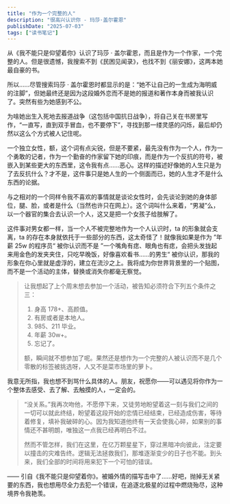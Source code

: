 ```yaml
---
title: "作为一个完整的人"
description: "很高兴认识你 - 玛莎·盖尔霍恩"
publishDate: "2025-07-03"
tags: ["读书笔记"]
---
```


从《我不能只是仰望着你》认识了玛莎 · 盖尔霍恩，而且是作为一个作家，一个完整的人。但是很遗憾，我搜索不到《民困见闻录》，也找不到《丽安娜》，这两本她最自豪的书。

所以……尽管搜索玛莎 · 盖尔霍恩时都显示的是：“她不让自己的一生成为海明威的注脚”，但她最终还是因为这段婚外恋而不是她的报道和著作本身而被我认识了。突然有些为她感到不公。

为啥她出生入死地去报道战争（这包括中国抗日战争），将自己关在书房里写作，“一直写，直到双手冒血，也不要停下”，寻找到那一缕灵感的闪烁，最后却仍然以这么个方式被人记住呢。

一个独立女性，额，这个词有点尖锐，但是不要紧，最先没有作为一个人，作为一个勇敢的记者，作为一个勤奋的作家留下她的印痕，而是作为一个反抗的符号，被嵌入到某些更大的东西里，这令我有点……恶心。这样的描述好像她的人生只是为了去反抗什么？才不是，这件事只是她人生的一个侧面而已，她的人生才不是什么东西的论据。

与之相对的一个同样令我不喜欢的事情就是谈论女性时，会先谈论到她的身体部位，腿、脸，或者是什么（当然也许只在网上）。这个词叫什么来着，“男凝”么，以一个器官的集合去认识一个人，这又是把一个女孩子给肢解了。

这件事对男女都一样，当一个人不被完整地作为一个人认识时，ta 的形象就会支离，ta 的存在本身就依托于一些部分的东西，这太奇怪了！就像我如果是作为 ”年薪 25w 的程序员“ 被你认识而不是 ”一个嘴角有痣、眼角也有痣，会把头发拢起来用金色的发夹夹住，只吃早晚饭，好像喜欢看书……的男生“ 被你认识，那我的形象在你心里就是虚浮的，建立在流沙之上。我将成为你世界背景里的一个贴图，而不是一个活动的主体，替换或消失你都毫无察觉。

> 让我想起了上个周末想去参加一个活动，被告知必须符合下列五个条件之三：
>
> 1. 身高 178+、高颜值。
> 2. 有房或者是本地人。
> 3. 985、211 毕业。
> 4. 年薪 30w+。
> 5. 忘记了。
>
> 额，瞬间就不想参加了呢。果然还是想作为一个完整的人被认识而不是几个零散的标签被挑选呀，人又不是菜市场里的萝卜。

我意无所指，我也想不到骂什么具体的人。朋友，祝愿你——可以遇见将你作为一个整体去感受、去了解、去触摸的人，一定会的。

> “没关系。”我再次吻他，不愿停下来，又徒劳地盼望着这一刻与我们之间的一切可以就此终结，盼望着这段开始的恋情已经结束，已经造成伤害，等待着修复，填补我破碎的心。因为我知道他终有一天会使我心碎，如果别的事情还不甚明朗，唯独这一点我已经再明白不过。
>
> 然而不管怎样，我们在这里，在亿万颗星星下，穿过黑暗冲向彼此，注定要以撞击的灾难告终。逻辑无法拯救我们，那堆逐渐变少的日子也不能。到头来，我们全部的时间将用来犯下一个可怕的错误。

—— 引自《我不能只是仰望着你》。被婚外情的描写击中了……好吧，抛掉无关紧要的东西，我也想用尽全力去犯一个错误，在追逐北极星的过程中燃烧殆尽，这种境界令我艳羡。
